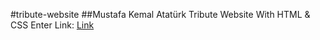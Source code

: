 #tribute-website
##Mustafa Kemal Atatürk Tribute Website With HTML & CSS
Enter Link: [Link](https://tribute-website-eight.vercel.app/index.html)
